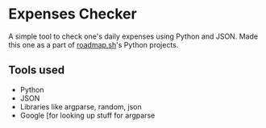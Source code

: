# Expenses Checker

A simple tool to check one's daily expenses using Python and JSON. Made this one as a part of [roadmap.sh](https://roadmap.sh/projects/expense-tracker)'s Python projects.

## Tools used

- Python
- JSON
- Libraries like argparse, random, json
- Google [for looking up stuff for argparse
